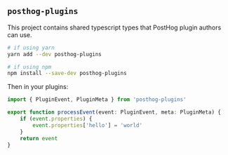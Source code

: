 ## `posthog-plugins`

This project contains shared typescript types that PostHog plugin
authors can use.

```bash
# if using yarn
yarn add --dev posthog-plugins

# if using npm
npm install --save-dev posthog-plugins
``` 

Then in your plugins:

```typescript
import { PluginEvent, PluginMeta } from 'posthog-plugins'

export function processEvent(event: PluginEvent, meta: PluginMeta) {
    if (event.properties) {
        event.properties['hello'] = 'world'
    }
    return event
}
```

